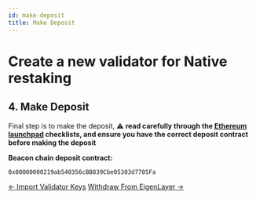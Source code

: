 ```yaml
---
id: make-deposit
title: Make Deposit
---
```


# Create a new validator for Native restaking
## 4. Make Deposit 

Final step is to make the deposit, :warning: **read carefully through the [Ethereum launchpad](https://launchpad.ethereum.org/) checklists, and ensure you have the correct deposit contract before making the deposit**

**Beacon chain deposit contract:**
```
0x00000000219ab540356cBB839Cbe05303d7705Fa
```

[← Import Validator Keys](./import-validator-keystores.md)    [Withdraw From EigenLayer →](./withdraw-from-eigenlayer.md)